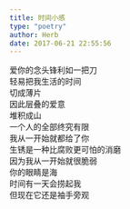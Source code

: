 ```yaml
---  
title: 时间小感  
type: "poetry"  
author: Herb  
date: 2017-06-21 22:55:56  
---  
```

爱你的念头锋利如一把刀  
轻易把我生活的时间  
切成薄片  
因此层叠的爱意  
堆积成山  
一个人的全部终究有限  
我从一开始就都给了你  
生锈是一种比腐败更可怕的消磨  
因为我从一开始就很脆弱  
你的眼睛是海  
时间有一天会捞起我  
但现在它还是袖手旁观